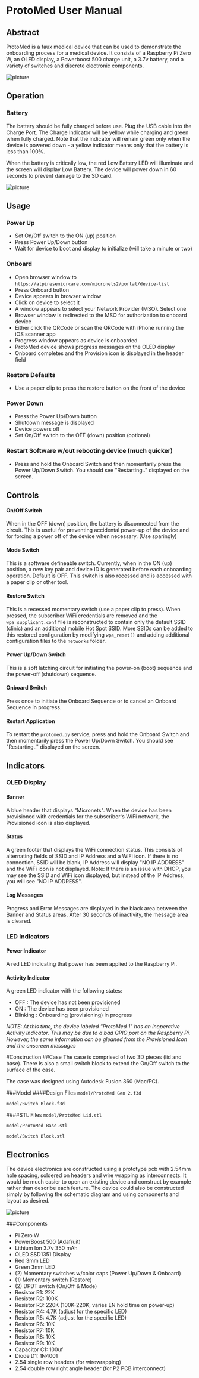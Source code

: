 # ProtoMed User Manual

## Abstract
ProtoMed is a faux medical device that can be used to demonstrate the onboarding process for a medical device.
It consists of a Raspberry Pi Zero W, an OLED display, a Powerboost 500 charge unit, a 3.7v battery, and a variety of switches and discrete electronic components.

![picture](./pictures/ProtomedOperation.png)

## Operation

### Battery
The battery should be fully charged before use. Plug the USB cable into the Charge Port. The Charge Indicator will be yellow while charging and green when fully charged. Note that the indicator will remain green only when the device is powered down - a yellow indicator means only that the battery is less than 100%.

When the battery is critically low, the red Low Battery LED will illuminate and the screen will display Low Battery. The device will power down in 60 seconds to prevent damage to the SD card.

![picture](./pictures/LowBattery.png)

## Usage
### Power Up
- Set On/Off switch to the ON (up) position
- Press Power Up/Down button
- Wait for device to boot and display to initialize (will take a minute or two)
### Onboard
- Open browser window to `https://alpineseniorcare.com/micronets2/portal/device-list`
- Press Onboard button
- Device appears in browser window
- Click on device to select it
- A window appears to select your Network Provider (MSO). Select one
- Browser window is redirected to the MSO for authorization to onboard device
- Either click the QRCode or scan the QRCode with iPhone running the iOS scanner app
- Progress window appears as device is onboarded
- ProtoMed device shows progress messages on the OLED display
- Onboard completes and the Provision icon is displayed in the header field
### Restore Defaults
- Use a paper clip to press the restore button on the front of the device
### Power Down
- Press the Power Up/Down button
- Shutdown message is displayed
- Device powers off
- Set On/Off switch to the OFF (down) position (optional)
### Restart Software w/out rebooting device (much quicker)
- Press and hold the Onboard Switch and then momentarily press the Power Up/Down Switch. You should see "Restarting.." displayed on the screen.

## Controls

#### On/Off Switch
When in the OFF (down) position, the battery is disconnected from the circuit. This is useful for preventing accidental power-up of the device and for forcing a power off of the device when necessary. (Use sparingly)

#### Mode Switch
This is a software defineable switch. Currently, when in the ON (up) position, a new key pair and device ID is generated before each onboarding operation. Default is OFF. This switch is also recessed and is accessed with a paper clip or other tool.

#### Restore Switch
This is a recessed momentary switch (use a paper clip to press). When pressed, the subscriber WiFi credentials are removed and the `wpa_supplicant.conf` file is reconstructed to contain only the default SSID (clinic) and an additional mobile Hot Spot SSID. More SSIDs can be added to this restored configuration by modifying `wpa_reset()` and adding additional configuration files to the `networks` folder. 

#### Power Up/Down Switch
This is a soft latching circuit for initiating the power-on (boot) sequence and the power-off (shutdown) sequence.

#### Onboard Switch
Press once to initiate the Onboard Sequence or to cancel an Onboard Sequence in progress.

#### Restart Application
To restart the `protomed.py` service, press and hold the Onboard Switch and then momentarily press the Power Up/Down Switch. You should see "Restarting.." displayed on the screen.

## Indicators
### OLED Display
#### Banner
A blue header that displays "Micronets". When the device has been provisioned with credentials for the subscriber's WiFi network, the Provisioned icon is also displayed.

#### Status
A green footer that displays the WiFi connection status. This consists of alternating fields of SSID and IP Address and a WiFi icon. If there is no connection, SSID will be blank, IP Address will display "NO IP ADDRESS" and the WiFi icon is not displayed. Note: If there is an issue with DHCP, you may see the SSID and WiFi icon displayed, but instead of the IP Address, you will see "NO IP ADDRESS".

#### Log Messages
Progress and Error Messages are displayed in the black area between the Banner and Status areas. After 30 seconds of inactivity, the message area is cleared.

### LED Indicators
#### Power Indicator
A red LED indicating that power has been applied to the Raspberry Pi.

#### Activity Indicator
A green LED indicator with the following states:

- OFF : The device has not been provisioned 
- ON : The device has been provisioned
- Blinking : Onboarding (provisioning) in progress

*NOTE: At this time, the device labeled "ProtoMed 1" has an inoperative Activity Indicator. This may be due to a bad GPIO port on the Raspberry Pi. However, the same information can be gleaned from the Provisioned Icon and the onscreen messages*

#Construction
##Case
The case is comprised of two 3D pieces (lid and base). There is also a small switch block to extend the On/Off switch to the surface of the case.

The case was designed using Autodesk Fusion 360 (Mac/PC). 

###Model
####Design Files
`model/ProtoMed Gen 2.f3d`

`model/Switch Block.f3d`

####STL Files
`model/ProtoMed Lid.stl`

`model/ProtoMed Base.stl`

`model/Switch Block.stl`

## Electronics
The device electronics are constructed using a prototype pcb with 2.54mm hole spacing, soldered on headers and wire wrapping as interconnects. It would be much easier to open an existing device and construct by example rather than describe each feature. The device could also be constructed simply by following the schematic diagram and using components and layout as desired. 

![picture](./pictures/ProtoMedSchematic.png)

###Components

- Pi Zero W
- PowerBoost 500 (Adafruit)
- Lithium Ion 3.7v 350 mAh
- OLED SSD1351 Display
- Red 3mm LED
- Green 3mm LED
- (2) Momentary switches w/color caps (Power Up/Down & Onboard)
- (1) Momentary switch (Restore)
- (2) DPDT switch (On/Off & Mode)
- Resistor R1: 22K
- Resistor R2: 100K
- Resistor R3: 220K (100K-220K, varies EN hold time on power-up)
- Resistor R4: 4.7K (adjust for the specific LED)
- Resistor R5: 4.7K (adjust for the specific LED)
- Resistor R6: 10K
- Resistor R7: 10K
- Resistor R8: 10K
- Resistor R9: 10K
- Capacitor C1: 100uf
- Diode D1: 1N4001
- 2.54 single row headers (for wirewrapping)
- 2.54 double row right angle header (for P2 PCB interconnect)



